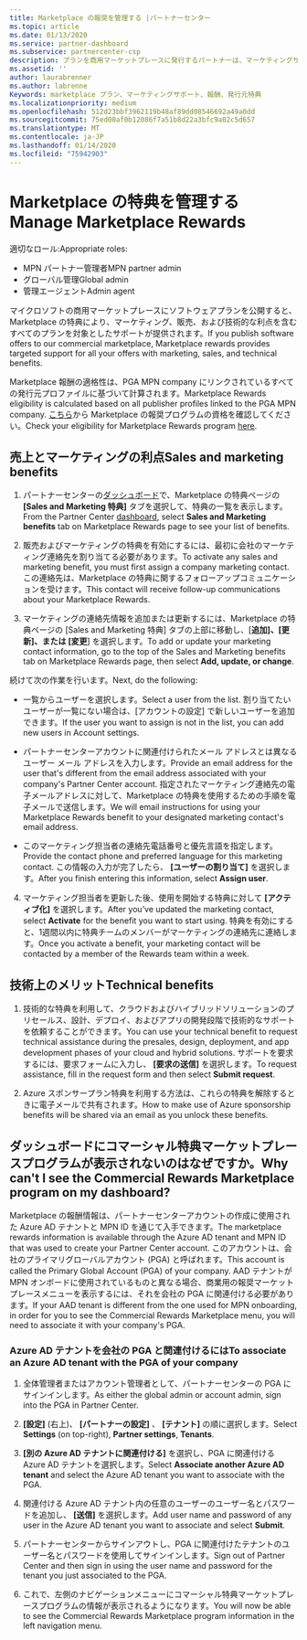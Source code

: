 ```yaml
---
title: Marketplace の報奨を管理する |パートナーセンター
ms.topic: article
ms.date: 01/13/2020
ms.service: partner-dashboard
ms.subservice: partnercenter-csp
description: プランを商用マーケットプレースに発行するパートナーは、マーケティングサポートを提供する特典の対象となります。
ms.assetid: ''
author: laurabrenner
ms.author: labrenne
Keywords: marketplace プラン、マーケティングサポート、報酬、発行元特典
ms.localizationpriority: medium
ms.openlocfilehash: 512d23bbf3962119b48af89dd08546692a49a0dd
ms.sourcegitcommit: 75ed00af0b12086f7a51b8d22a3bfc9a02c5d657
ms.translationtype: MT
ms.contentlocale: ja-JP
ms.lasthandoff: 01/14/2020
ms.locfileid: "75942903"
---
```

# <a name="manage-marketplace-rewards"></a><span data-ttu-id="b0f62-104">Marketplace の特典を管理する</span><span class="sxs-lookup"><span data-stu-id="b0f62-104">Manage Marketplace Rewards</span></span>

<span data-ttu-id="b0f62-105">適切なロール:</span><span class="sxs-lookup"><span data-stu-id="b0f62-105">Appropriate roles:</span></span>

- <span data-ttu-id="b0f62-106">MPN パートナー管理者</span><span class="sxs-lookup"><span data-stu-id="b0f62-106">MPN partner admin</span></span>
- <span data-ttu-id="b0f62-107">グローバル管理</span><span class="sxs-lookup"><span data-stu-id="b0f62-107">Global admin</span></span>
- <span data-ttu-id="b0f62-108">管理エージェント</span><span class="sxs-lookup"><span data-stu-id="b0f62-108">Admin agent</span></span>

<span data-ttu-id="b0f62-109">マイクロソフトの商用マーケットプレースにソフトウェアプランを公開すると、Marketplace の特典により、マーケティング、販売、および技術的な利点を含むすべてのプランを対象としたサポートが提供されます。</span><span class="sxs-lookup"><span data-stu-id="b0f62-109">If you  publish software offers to our commercial marketplace, Marketplace rewards provides targeted support for all your offers with marketing, sales, and technical benefits.</span></span> 

<span data-ttu-id="b0f62-110">Marketplace 報酬の適格性は、PGA MPN company にリンクされているすべての発行元プロファイルに基づいて計算されます。</span><span class="sxs-lookup"><span data-stu-id="b0f62-110">Marketplace Rewards eligibility is calculated based on all publisher profiles linked to the PGA MPN company.</span></span> <span data-ttu-id="b0f62-111">[こちら](https://partner.microsoft.com/dashboard/mpn/program/commercialmarketplace)から Marketplace の報奨プログラムの資格を確認してください。</span><span class="sxs-lookup"><span data-stu-id="b0f62-111">Check your eligibility for Marketplace Rewards program [here](https://partner.microsoft.com/dashboard/mpn/program/commercialmarketplace).</span></span> 


## <a name="sales-and-marketing-benefits"></a><span data-ttu-id="b0f62-112">売上とマーケティングの利点</span><span class="sxs-lookup"><span data-stu-id="b0f62-112">Sales and marketing benefits</span></span>

1. <span data-ttu-id="b0f62-113">パートナーセンターの[ダッシュボード](https://partner.microsoft.com/dashboard)で、Marketplace の特典ページの **[Sales and Marketing 特典]** タブを選択して、特典の一覧を表示します。</span><span class="sxs-lookup"><span data-stu-id="b0f62-113">From the Partner Center [dashboard](https://partner.microsoft.com/dashboard), select **Sales and Marketing benefits** tab on Marketplace Rewards page to see your list of benefits.</span></span> 

2. <span data-ttu-id="b0f62-114">販売およびマーケティングの特典を有効にするには、最初に会社のマーケティング連絡先を割り当てる必要があります。</span><span class="sxs-lookup"><span data-stu-id="b0f62-114">To activate any sales and marketing benefit, you must first assign a company marketing contact.</span></span> <span data-ttu-id="b0f62-115">この連絡先は、Marketplace の特典に関するフォローアップコミュニケーションを受けます。</span><span class="sxs-lookup"><span data-stu-id="b0f62-115">This contact will receive follow-up communications about your Marketplace Rewards.</span></span>

3. <span data-ttu-id="b0f62-116">マーケティングの連絡先情報を追加または更新するには、Marketplace の特典ページの [Sales and Marketing 特典] タブの上部に移動し、[**追加]、[更新]、または [変更**] を選択します。</span><span class="sxs-lookup"><span data-stu-id="b0f62-116">To add or update your marketing contact information, go to the top of the Sales and Marketing benefits tab on Marketplace Rewards page, then select **Add, update, or change**.</span></span> 

<span data-ttu-id="b0f62-117">続けて次の作業を行います。</span><span class="sxs-lookup"><span data-stu-id="b0f62-117">Next, do the following:</span></span>

  - <span data-ttu-id="b0f62-118">一覧からユーザーを選択します。</span><span class="sxs-lookup"><span data-stu-id="b0f62-118">Select a user from the list.</span></span> <span data-ttu-id="b0f62-119">割り当てたいユーザーが一覧にない場合は、[アカウントの設定] で新しいユーザーを追加できます。</span><span class="sxs-lookup"><span data-stu-id="b0f62-119">If the user you want to assign is not in the list, you can add new users in Account settings.</span></span>

  - <span data-ttu-id="b0f62-120">パートナーセンターアカウントに関連付けられたメール アドレスとは異なるユーザー メール アドレスを入力します。</span><span class="sxs-lookup"><span data-stu-id="b0f62-120">Provide an email address for the user that's different from the email address associated with your company's Partner Center account.</span></span> <span data-ttu-id="b0f62-121">指定されたマーケティング連絡先の電子メールアドレスに対して、Marketplace の特典を使用するための手順を電子メールで送信します。</span><span class="sxs-lookup"><span data-stu-id="b0f62-121">We will email instructions for using your Marketplace Rewards benefit to your designated marketing contact's email address.</span></span>

  - <span data-ttu-id="b0f62-122">このマーケティング担当者の連絡先電話番号と優先言語を指定します。</span><span class="sxs-lookup"><span data-stu-id="b0f62-122">Provide the contact phone and preferred language for this marketing contact.</span></span> <span data-ttu-id="b0f62-123">この情報の入力が完了したら、 **[ユーザーの割り当て]** を選択します。</span><span class="sxs-lookup"><span data-stu-id="b0f62-123">After you finish entering this information, select **Assign user**.</span></span>

4. <span data-ttu-id="b0f62-124">マーケティング担当者を更新した後、使用を開始する特典に対して **[アクティブ化]** を選択します。</span><span class="sxs-lookup"><span data-stu-id="b0f62-124">After you’ve updated the marketing contact, select **Activate** for the benefit you want to start using.</span></span> <span data-ttu-id="b0f62-125">特典を有効にすると、1週間以内に特典チームのメンバーがマーケティングの連絡先に連絡します。</span><span class="sxs-lookup"><span data-stu-id="b0f62-125">Once you activate a benefit, your marketing contact will be contacted by a member of the Rewards team within a week.</span></span>

## <a name="technical-benefits"></a><span data-ttu-id="b0f62-126">技術上のメリット</span><span class="sxs-lookup"><span data-stu-id="b0f62-126">Technical benefits</span></span>

1. <span data-ttu-id="b0f62-127">技術的な特典を利用して、クラウドおよびハイブリッドソリューションのプリセールス、設計、デプロイ、およびアプリの開発段階で技術的なサポートを依頼することができます。</span><span class="sxs-lookup"><span data-stu-id="b0f62-127">You can use your technical benefit to request technical assistance during the presales, design, deployment, and app development phases of your cloud and hybrid solutions.</span></span> <span data-ttu-id="b0f62-128">サポートを要求するには、要求フォームに入力し、 **[要求の送信]** を選択します。</span><span class="sxs-lookup"><span data-stu-id="b0f62-128">To request assistance, fill in the request form and then select **Submit request**.</span></span>

2. <span data-ttu-id="b0f62-129">Azure スポンサープラン特典を利用する方法は、これらの特典を解除するときに電子メールで共有されます。</span><span class="sxs-lookup"><span data-stu-id="b0f62-129">How to make use of Azure sponsorship benefits will be shared via an email as you unlock these benefits.</span></span> 

## <a name="why-cant-i-see-the-commercial-rewards-marketplace-program-on-my-dashboard"></a><span data-ttu-id="b0f62-130">ダッシュボードにコマーシャル特典マーケットプレースプログラムが表示されないのはなぜですか。</span><span class="sxs-lookup"><span data-stu-id="b0f62-130">Why can't I see the Commercial Rewards Marketplace program on my dashboard?</span></span>

<span data-ttu-id="b0f62-131">Marketplace の報酬情報は、パートナーセンターアカウントの作成に使用された Azure AD テナントと MPN ID を通じて入手できます。</span><span class="sxs-lookup"><span data-stu-id="b0f62-131">The marketplace rewards information is available through the Azure AD tenant and MPN ID that was used to create your Partner Center account.</span></span> <span data-ttu-id="b0f62-132">このアカウントは、会社のプライマリグローバルアカウント (PGA) と呼ばれます。</span><span class="sxs-lookup"><span data-stu-id="b0f62-132">This account is called the Primary Global Account (PGA) of your company.</span></span> <span data-ttu-id="b0f62-133">AAD テナントが MPN オンボードに使用されているものと異なる場合、商業用の報奨マーケットプレースメニューを表示するには、それを会社の PGA に関連付ける必要があります。</span><span class="sxs-lookup"><span data-stu-id="b0f62-133">If your AAD tenant is different from the  one used for MPN onboarding, in order for you to see the Commercial Rewards Marketplace menu, you will need to associate it with your company's PGA.</span></span> 

### <a name="to-associate-an-azure-ad-tenant-with-the-pga-of-your-company"></a><span data-ttu-id="b0f62-134">Azure AD テナントを会社の PGA と関連付けるには</span><span class="sxs-lookup"><span data-stu-id="b0f62-134">To associate an Azure AD tenant with the PGA of your company</span></span>

1. <span data-ttu-id="b0f62-135">全体管理者またはアカウント管理者として、パートナーセンターの PGA にサインインします。</span><span class="sxs-lookup"><span data-stu-id="b0f62-135">As either the global admin or account admin, sign into the PGA in Partner Center.</span></span>

2. <span data-ttu-id="b0f62-136">**[設定]** (右上)、 **[パートナーの設定]** 、 **[テナント]** の順に選択します。</span><span class="sxs-lookup"><span data-stu-id="b0f62-136">Select **Settings** (on top-right), **Partner settings**, **Tenants**.</span></span> 

3. <span data-ttu-id="b0f62-137">**[別の Azure AD テナントに関連付ける]** を選択し、PGA に関連付ける Azure AD テナントを選択します。</span><span class="sxs-lookup"><span data-stu-id="b0f62-137">Select **Associate another Azure AD tenant** and select the Azure AD tenant you want to associate with the PGA.</span></span>

4. <span data-ttu-id="b0f62-138">関連付ける Azure AD テナント内の任意のユーザーのユーザー名とパスワードを追加し、 **[送信]** を選択します。</span><span class="sxs-lookup"><span data-stu-id="b0f62-138">Add user name and password of any user in the Azure AD tenant you want to associate and select **Submit**.</span></span>

5. <span data-ttu-id="b0f62-139">パートナーセンターからサインアウトし、PGA に関連付けたテナントのユーザー名とパスワードを使用してサインインします。</span><span class="sxs-lookup"><span data-stu-id="b0f62-139">Sign out of Partner Center and then sign in using the user name and password for the tenant you just associated to the PGA.</span></span>

6. <span data-ttu-id="b0f62-140">これで、左側のナビゲーションメニューにコマーシャル特典マーケットプレースプログラムの情報が表示されるようになります。</span><span class="sxs-lookup"><span data-stu-id="b0f62-140">You will now be able to see the Commercial Rewards Marketplace program information in the left navigation menu.</span></span>



